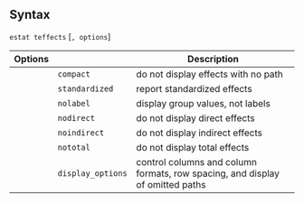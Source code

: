 ## Syntax

`estat teffects` \[`, options`\]

| Options |                   | Description                                                                   |
|---------|-------------------|-------------------------------------------------------------------------------|
|         | `compact`         | do not display effects with no path                                           |
|         | `standardized`    | report standardized effects                                                   |
|         | `nolabel`         | display group values, not labels                                              |
|         | `nodirect`        | do not display direct effects                                                 |
|         | `noindirect`      | do not display indirect effects                                               |
|         | `nototal`         | do not display total effects                                                  |
|         | `display_options` | control columns and column formats, row spacing, and display of omitted paths |
